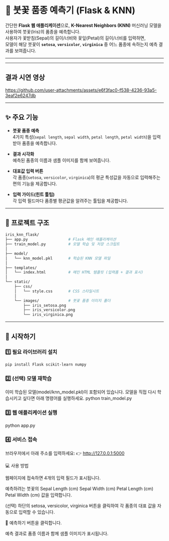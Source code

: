 # 🌸 붓꽃 품종 예측기 (Flask & KNN)

간단한 **Flask 웹 애플리케이션**으로, **K-Nearest Neighbors (KNN)** 머신러닝 모델을 사용하여 붓꽃(Iris)의 품종을 예측합니다.  
사용자가 꽃받침(Sepal)의 길이/너비와 꽃잎(Petal)의 길이/너비를 입력하면,  
모델이 해당 붓꽃이 **`setosa`**, **`versicolor`**, **`virginica`** 중 어느 품종에 속하는지 예측 결과를 보여줍니다.

---

---
## 결과 시연 영상

https://github.com/user-attachments/assets/e6f3fac0-f538-4236-93a5-3eaf2e6247db

---

## ✨ 주요 기능

- **붓꽃 품종 예측**  
  4가지 특성(`sepal length`, `sepal width`, `petal length`, `petal width`)을 입력받아 품종을 예측합니다.

- **결과 시각화**  
  예측된 품종의 이름과 샘플 이미지를 함께 보여줍니다.

- **대표값 입력 버튼**  
  각 품종(`setosa`, `versicolor`, `virginica`)의 평균 특성값을 자동으로 입력해주는 편의 기능을 제공합니다.

- **입력 가이드(힌트 툴팁)**  
  각 입력 필드마다 품종별 평균값을 알려주는 툴팁을 제공합니다.

---

## 📂 프로젝트 구조

```bash
iris_knn_flask/
├── app.py                  # Flask 메인 애플리케이션
├── train_model.py          # 모델 학습 및 저장 스크립트
│
├── model/
│   └── knn_model.pkl       # 학습된 KNN 모델 파일
│
├── templates/
│   └── index.html          # 메인 HTML 템플릿 (입력폼 + 결과 표시)
│
└── static/
    ├── css/
    │   └── style.css       # CSS 스타일시트
    │
    └── images/             # 붓꽃 품종 이미지 폴더
        ├── iris_setosa.png
        ├── iris_versicolor.png
        └── iris_virginica.png
```
---

## 🚀 시작하기

### 1️⃣ 필요 라이브러리 설치

```bash
pip install Flask scikit-learn numpy
```
### 2️⃣ (선택) 모델 재학습

이미 학습된 모델(model/knn_model.pkl)이 포함되어 있습니다.
모델을 직접 다시 학습시키고 싶다면 아래 명령어를 실행하세요.
python train_model.py

### 3️⃣ 웹 애플리케이션 실행
python app.py

### 4️⃣ 서비스 접속
브라우저에서 아래 주소를 입력하세요:
👉 http://127.0.0.1:5000


💻 사용 방법

웹페이지에 접속하면 4개의 입력 필드가 표시됩니다.

예측하려는 붓꽃의
Sepal Length (cm)
Sepal Width (cm)
Petal Length (cm)
Petal Width (cm)
값을 입력합니다.

(선택) 하단의 setosa, versicolor, virginica 버튼을 클릭하여 각 품종의 대표 값을 자동으로 입력할 수 있습니다.

🌼 예측하기 버튼을 클릭합니다.

예측 결과로 품종 이름과 함께 샘플 이미지가 표시됩니다.
